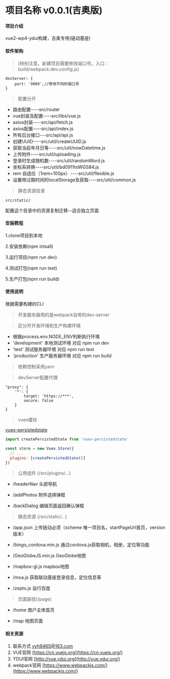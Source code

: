 <!-- Created by yaoyanhui on 2018/12/10. -->
<!-- Email:yyh9465@163.com -->

# 项目名称 v0.0.1(吉奥版)

#### 项目介绍

vue2-wp4-ydui构建，吉奥专用(链动基座)

#### 软件架构

>(特别注意，新建项目需要修改端口号。入口：build/webpack.dev.config.js)

```
devServer: {
	port: '9009',//修改不同的端口号
}
```

> 配置分开

+ 路由配置----src/router
+ vue封装及配置----src/libs/vue.js
+ axios封装----src/api/fetch.js
+ axios配置----src/api/index.js
+ 所有后台接口---src/api/api.js
+ 创建UUID----src/util/createUUID.js
+ 获取当前年月日等----src/util/nowDatetime.js
+ 上传附件----src/util/uploading.js
+ 登录时生成随机数----src/util/randomWord.js
+ 坐标系转换----src/util/bd0911toWGS84.js
+ rem 自适应（1rem=100px）----src/util/flexible.js
+ 设置带过期时间的localStorage及获取----src/util/common.js

> 静态资源目录

```text
src/static/
```

配置这个目录中的资源复制迁移--适合独立页面

#### 安装教程

1.clone项目到本地

2.安装依赖(npm intsall)

3.运行项目(npm run dev)

4.测试打包(npm run test)

5.生产打包(npm run build)


#### 使用说明


根据需要构建的CLI

> 开发服务器用的是webpack自带的dev-server

> 区分开开发环境和生产构建环境
+ 根据process.env.NODE_ENV判断执行环境
+ 'development'   	 	本地测试环境    	对应  npm run dev
+ 'test'            	测试服务器环境  	对应  npm run test
+ 'production'    	 	生产服务器环境  	对应  npm run build

> 依赖控制采用yarn

> devServer配置代理

```
"proxy": {
    '*': {
        target: 'https://***',
        secure: false
    }
}
```

> vuex缓存

[vuex-persistedstate](https://github.com/robinvdvleuten/vuex-persistedstate)

```javascript
import createPersistedState from 'vuex-persistedstate'

const store = new Vuex.Store({
  // ...
  plugins: [createPersistedState()]
})

```

>公用组件 (/src/plugins/...)

+ /headerNav     头部导航

+ /addPhotos     附件选择弹框

+ /backDialog    编辑页面返回确认弹框


>静态资源 (/src/static/...)

+ /app.json     上传链动必须（scheme 唯一项目名，startPageUrl首页，version版本）

+ /bingo_cordova.min.js    通过cordova.js获取相机，相册，定位等功能

+ /GeoGlobeJS.min.js    GeoGlobe地图

+ /mapbox-gl.js    mapbox地图

+ /moa.js    获取联动基座登录信息，定位信息等

+ /zepto.js   自行百度


>页面路径(/page)

+ /home 	商户主体首页

+ /map  	地图页面









#### 相关资源

1. 联系方式 yyh9465@163.com
2. VUE官网 [https://cn.vuejs.org](https://cn.vuejs.org/)
3. YDUI官网 [http://vue.ydui.org](http://vue.ydui.org/) 
4. webpack官网 [https://www.webpackjs.com/](https://www.webpackjs.com/) 

